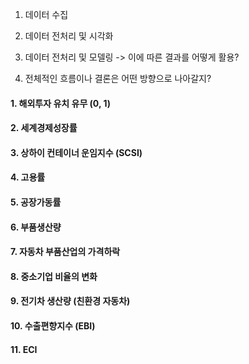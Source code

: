 1. 데이터 수집

2. 데이터 전처리 및 시각화

3. 데이터 전처리 및 모델링 -> 이에 따른 결과를 어떻게 활용?

4. 전체적인 흐름이나 결론은 어떤 방향으로 나아갈지?



#### 1. 해외투자 유치 유무 (0, 1)





#### 2. 세계경제성장률



#### 3. 상하이 컨테이너 운임지수 (SCSI)



#### 4. 고용률



#### 5. 공장가동률



#### 6. 부품생산량



#### 7. 자동차 부품산업의 가격하락



#### 8. 중소기업 비율의 변화



#### 9. 전기차 생산량 (친환경 자동차)



#### 10. 수출편향지수 (EBI)



#### 11. ECI